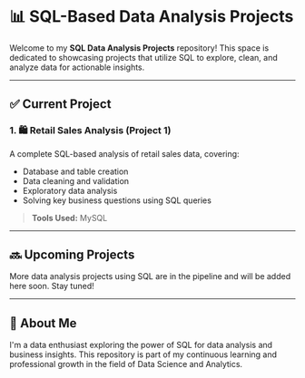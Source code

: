 # 📊 SQL-Based Data Analysis Projects

Welcome to my **SQL Data Analysis Projects** repository! This space is dedicated to showcasing projects that utilize SQL to explore, clean, and analyze data for actionable insights.

---

## ✅ Current Project

### 1. 🛍️ Retail Sales Analysis (Project 1)

A complete SQL-based analysis of retail sales data, covering:
- Database and table creation
- Data cleaning and validation
- Exploratory data analysis
- Solving key business questions using SQL queries

> **Tools Used:** MySQL

---

## 🔜 Upcoming Projects

More data analysis projects using SQL are in the pipeline and will be added here soon. Stay tuned!

---

## 📌 About Me

I'm a data enthusiast exploring the power of SQL for data analysis and business insights. This repository is part of my continuous learning and professional growth in the field of Data Science and Analytics.

